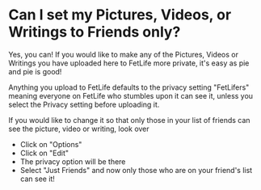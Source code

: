 # Can I set my Pictures, Videos, or Writings to Friends only?

Yes, you can! If you would like to make any of the Pictures, Videos or Writings you have uploaded here to FetLife more private, it's easy as pie and pie is good!

Anything you upload to FetLife defaults to the privacy setting "FetLifers" meaning everyone on FetLife who stumbles upon it can see it, unless you select the Privacy setting before uploading it.

If you would like to change it so that only those in your list of friends can see the picture, video or writing, look over 

- Click on "Options"
- Click on "Edit"
- The privacy option will be there
- Select "Just Friends" and now only those who are on your friend's list can see it!
